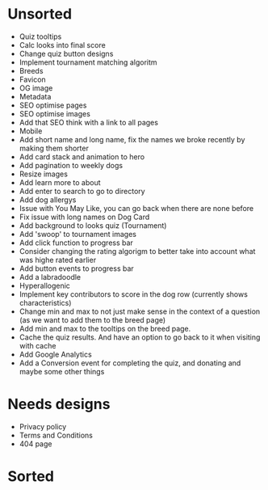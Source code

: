 # Unsorted

- Quiz tooltips
- Calc looks into final score
- Change quiz button designs
- Implement tournament matching algoritm
- Breeds
- Favicon
- OG image
- Metadata
- SEO optimise pages
- SEO optimise images
- Add that SEO think with a link to all pages
- Mobile
- Add short name and long name, fix the names we broke recently by making them shorter
- Add card stack and animation to hero
- Add pagination to weekly dogs
- Resize images
- Add learn more to about
- Add enter to search to go to directory
- Add dog allergys
- Issue with You May Like, you can go back when there are none before
- Fix issue with long names on Dog Card
- Add background to looks quiz (Tournament)
- Add 'swoop' to tournament images
- Add click function to progress bar
- Consider changing the rating algorigm to better take into account what was highe rated earlier
- Add button events to progress bar
- Add a labradoodle
- Hyperallogenic
- Implement key contributors to score in the dog row (currently shows characteristics)
- Change min and max to not just make sense in the context of a question (as we want to add them to the breed page)
- Add min and max to the tooltips on the breed page.
- Cache the quiz results. And have an option to go back to it when visiting with cache
- Add Google Analytics
- Add a Conversion event for completing the quiz, and donating and maybe some other things

# Needs designs

- Privacy policy
- Terms and Conditions
- 404 page

# Sorted
